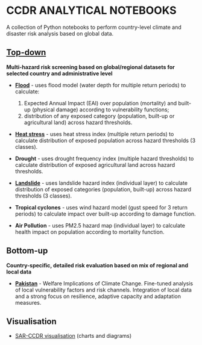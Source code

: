 # CCDR ANALYTICAL NOTEBOOKS
A collection of Python notebooks to perform country-level climate and disaster risk analysis based on global data.

## [Top-down](https://github.com/GFDRR/CCDR-tools/tree/main/Top-down)
**Multi-hazard risk screening based on global/regional datasets for selected country and administrative level**

  - **[Flood](https://github.com/GFDRR/CCDR-tools/blob/main/Top-down/notebooks/Flood.ipynb)** - uses flood model (water depth for multiple return periods) to calculate:
	1) Expected Annual Impact (EAI) over population (mortality) and built-up (physical damage) according to vulnerability functions;
	2) distribution of any exposed category (population, built-up or agricultural land) across hazard thresholds.

  - **[Heat stress](https://github.com/GFDRR/CCDR-tools/blob/main/Top-down/notebooks/Heat_stress.ipynb)** - uses heat stress index (multiple return periods) to calculate distribution of exposed population across hazard thresholds (3 classes).
 
  - **Drought** - uses drought frequency index (multiple hazard thresholds) to calculate distribution of exposed agricultural land across hazard thresholds.
  
  - **[Landslide](https://github.com/GFDRR/CCDR-tools/blob/main/Top-down/notebooks/Landslide.ipynb)** - uses landslide hazard index (individual layer) to calculate distribution of exposed categories (population, built-up) across hazard thresholds (3 classes).
  
  - **Tropical cyclones** - uses wind hazard model (gust speed for 3 return periods) to calculate impact over built-up according to damage function.
  
  - **Air Pollution** - uses PM2.5 hazard map (individual layer) to calculate health impact on population according to mortality function.

## Bottom-up
**Country-specific, detailed risk evaluation based on mix of regional and local data**

- **[Pakistan](https://github.com/mahamfkhan/Pakistan-CCDR)** - Welfare Implications of Climate Change. Fine-tuned analysis of local vulnerability factors and risk channels. Integration of local data and a strong focus on resilience, adaptive capacity and adaptation measures.


## Visualisation
- [SAR-CCDR visualisation](https://github.com/klee016/SAR-CCDR-visualizations) (charts and diagrams)

